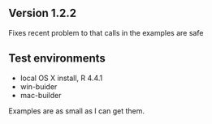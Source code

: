 ##  Version 1.2.2

Fixes recent problem to that calls in the examples are safe



## Test environments
* local OS X install, R 4.4.1
* win-buider
* mac-builder


Examples are as small as I can get them.

